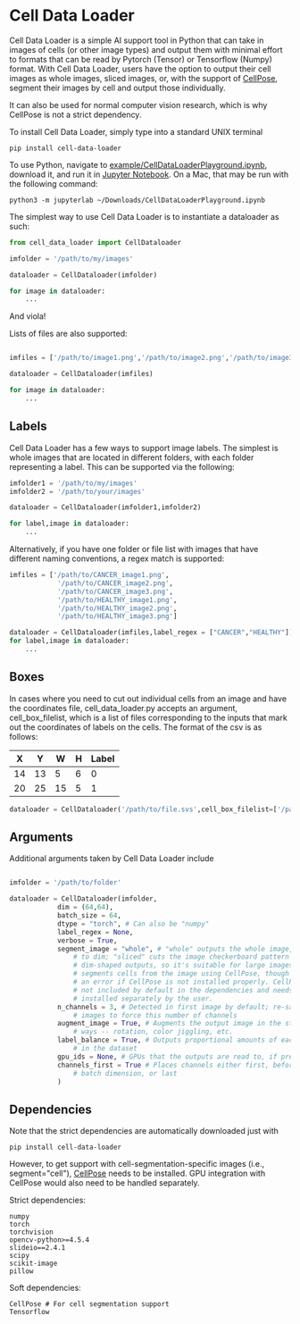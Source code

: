 Cell Data Loader
================

Cell Data Loader is a simple AI support tool in Python that can take in images of cells (or other image types) and output them with minimal effort to formats that can be read by Pytorch (Tensor) or Tensorflow (Numpy) format. With Cell Data Loader, users have the option to output their cell images as whole images, sliced images, or, with the support of [CellPose](https://github.com/MouseLand/cellpose), segment their images by cell and output those individually.

It can also be used for normal computer vision research, which is why CellPose is not a strict dependency.

To install Cell Data Loader, simply type into a standard UNIX terminal

    pip install cell-data-loader

To use Python, navigate to [example/CellDataLoaderPlayground.ipynb](https://github.com/mleming/CellDataLoader/blob/main/example/CellDataLoaderPlayground.ipynb), download it, and run it in [Jupyter Notebook](https://jupyterlab.readthedocs.io/en/stable/getting_started/installation.html). On a Mac, that may be run with the following command:

	python3 -m jupyterlab ~/Downloads/CellDataLoaderPlayground.ipynb

The simplest way to use Cell Data Loader is to instantiate a dataloader as such:

~~~python
from cell_data_loader import CellDataloader

imfolder = '/path/to/my/images'

dataloader = CellDataloader(imfolder)

for image in dataloader:
	...
~~~

And viola!

Lists of files are also supported:

~~~python

imfiles = ['/path/to/image1.png','/path/to/image2.png','/path/to/image3.png']

dataloader = CellDataloader(imfiles)

for image in dataloader:
	...
~~~

Labels
------

Cell Data Loader has a few ways to support image labels. The simplest is whole images that are located in different folders, with each folder representing a label. This can be supported via the following:

~~~python
imfolder1 = '/path/to/my/images'
imfolder2 = '/path/to/your/images'

dataloader = CellDataloader(imfolder1,imfolder2)

for label,image in dataloader:
	...
~~~

Alternatively, if you have one folder or file list with images that have different naming conventions, a regex match is supported:

~~~python
imfiles = ['/path/to/CANCER_image1.png',
			'/path/to/CANCER_image2.png',
			'/path/to/CANCER_image3.png',
			'/path/to/HEALTHY_image1.png',
			'/path/to/HEALTHY_image2.png',
			'/path/to/HEALTHY_image3.png']

dataloader = CellDataloader(imfiles,label_regex = ["CANCER","HEALTHY"])
for label,image in dataloader:
	...
~~~

Boxes
-----

In cases where you need to cut out individual cells from an image and have the coordinates file, cell_data_loader.py accepts an argument, cell_box_filelist, which is a list of files corresponding to the inputs that mark out the coordinates of labels on the cells. The format of the csv is as follows:

| X  | Y   | W  | H | Label |
| -  | -   | -  | - | ----- |
| 14 | 13  | 5  | 6 | 0     |
| 20 | 25  | 15 | 5 | 1     |


~~~python
dataloader = CellDataloader('/path/to/file.svs',cell_box_filelist=['/path/to/boxfile.csv'])
~~~

Arguments
---------

Additional arguments taken by Cell Data Loader include

~~~python

imfolder = '/path/to/folder'

dataloader = CellDataloader(imfolder,
			dim = (64,64),
			batch_size = 64,
			dtype = "torch", # Can also be "numpy"
			label_regex = None,
			verbose = True,
			segment_image = "whole", # "whole" outputs the whole image, resized
				# to dim; "sliced" cuts the image checkerboard pattern into
				# dim-shaped outputs, so it's suitable for large images; "cell"
				# segments cells from the image using CellPose, though it throws
				# an error if CellPose is not installed properly. CellPose is
				# not included by default in the dependencies and needs to be
				# installed separately by the user.
			n_channels = 3, # Detected in first image by default; re-samples all
				# images to force this number of channels
			augment_image = True, # Augments the output image in the standard
				# ways -- rotation, color jiggling, etc.
			label_balance = True, # Outputs proportional amounts of each label
				# in the dataset
			gpu_ids = None, # GPUs that the outputs are read to, if present.
			channels_first = True # Places channels either first, before the
				# batch dimension, or last
			)
~~~


Dependencies
------------

Note that the strict dependencies are automatically downloaded just with

	pip install cell-data-loader

However, to get support with cell-segmentation-specific images (i.e., segment="cell"), [CellPose](https://github.com/MouseLand/cellpose) needs to be installed. GPU integration with CellPose would also need to be handled separately.

Strict dependencies:

	numpy
	torch
	torchvision
	opencv-python>=4.5.4
	slideio==2.4.1
	scipy
	scikit-image
	pillow

Soft dependencies:

	CellPose # For cell segmentation support
	Tensorflow

